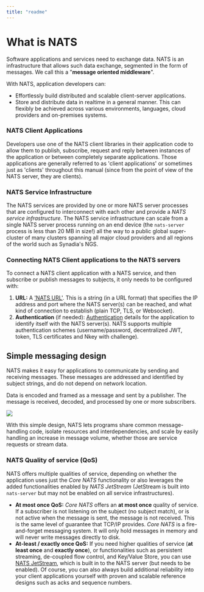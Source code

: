 ```yaml
---
title: "readme"
---
```

# What is NATS

Software applications and services need to exchange data. NATS is an infrastructure that allows such data exchange, segmented in the form of messages. We call this a "**message oriented middleware**".

With NATS, application developers can:

* Effortlessly build distributed and scalable client-server applications.
* Store and distribute data in realtime in a general manner. This can flexibly be achieved across various environments, languages, cloud providers and on-premises systems.

### NATS Client Applications

Developers use one of the NATS client libraries in their application code to allow them to publish, subscribe, request and reply between instances of the application or between completely separate applications. Those applications are generally referred to as 'client applications' or sometimes just as 'clients' throughout this manual (since from the point of view of the NATS server, they are clients).

### NATS Service Infrastructure

The NATS services are provided by one or more NATS server processes that are configured to interconnect with each other and provide a _NATS service infrastructure_. The NATS service infrastructure can scale from a single NATS server process running on an end device (the `nats-server` process is less than 20 MB in size!) all the way to a public global super-cluster of many clusters spanning all major cloud providers and all regions of the world such as Synadia's NGS.

### Connecting NATS Client applications to the NATS servers

To connect a NATS client application with a NATS service, and then subscribe or publish messages to subjects, it only needs to be configured with:

1. **URL:** A ['NATS URL'](../../using-nats/developing-with-nats/connecting/#nats-url). This is a string (in a URL format) that specifies the IP address and port where the NATS server(s) can be reached, and what kind of connection to establish (plain TCP, TLS, or Websocket).
2. **Authentication** (if needed): [Authentication](../../using-nats/developing-with-nats/connecting/#authentication-details) details for the application to identify itself with the NATS server(s). NATS supports multiple authentication schemes (username/password, decentralized JWT, token, TLS certificates and Nkey with challenge).

## Simple messaging design

NATS makes it easy for applications to communicate by sending and receiving messages. These messages are addressed and identified by subject strings, and do not depend on network location.

Data is encoded and framed as a message and sent by a publisher. The message is received, decoded, and processed by one or more subscribers.

![](../../.gitbook/assets/intro.svg)

With this simple design, NATS lets programs share common message-handling code, isolate resources and interdependencies, and scale by easily handling an increase in message volume, whether those are service requests or stream data.

### NATS Quality of service (QoS)

NATS offers multiple qualities of service, depending on whether the application uses just the _Core NATS_ functionality or also leverages the added functionalities enabled by _NATS JetStream_ (JetStream is built into `nats-server` but may not be enabled on all service infrastructures).

* **At most once QoS:** _Core NATS_ offers an **at most once** quality of service. If a subscriber is not listening on the subject (no subject match), or is not active when the message is sent, the message is not received. This is the same level of guarantee that TCP/IP provides. _Core NATS_ is a fire-and-forget messaging system. It will only hold messages in memory and will never write messages directly to disk.
* **At-least / exactly once QoS:** If you need higher qualities of service (**at least once** and **exactly once**), or functionalities such as persistent streaming, de-coupled flow control, and Key/Value Store, you can use [NATS JetStream](../jetstream/), which is built in to the NATS server (but needs to be enabled). Of course, you can also always build additional reliability into your client applications yourself with proven and scalable reference designs such as acks and sequence numbers.
